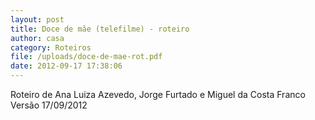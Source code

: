 ```yaml
---
layout: post
title: Doce de mãe (telefilme) - roteiro
author: casa
category: Roteiros
file: /uploads/doce-de-mae-rot.pdf
date: 2012-09-17 17:38:06
---
```

Roteiro de Ana Luiza Azevedo, Jorge Furtado e Miguel da Costa Franco\
Versão 17/09/2012